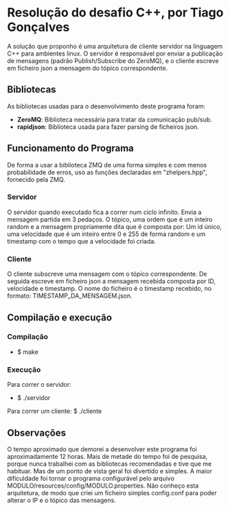 # Resolução do desafio C++, por Tiago Gonçalves
A solução que proponho é uma arquitetura de cliente servidor na linguagem C++ para ambientes linux.
O servidor é responsável por enviar a publicação de mensagens (padrão Publish/Subscribe do ZeroMQ), e o cliente escreve em ficheiro json a mensagem do tópico correspondente.

## Bibliotecas
As bibliotecas usadas para o desenvolvimento deste programa foram:
- **ZeroMQ**: Biblioteca necessária para tratar da comunicação pub/sub.
- **rapidjson**: Biblioteca usada para fazer parsing de ficheiros json.

## Funcionamento do Programa
De forma a usar a biblioteca ZMQ de uma forma simples e com menos probabilidade de erros, uso as funções declaradas em "zhelpers.hpp", fornecido pela ZMQ.
### Servidor
O servidor quando executado fica a correr num ciclo infinito. Envia a mensagem partida em 3 pedaços. O tópico, uma ordem que é um inteiro random e a mensagem propriamente dita que é composta por: Um id único, uma velocidade que é um inteiro entre 0 e 255 de forma random e um timestamp com o tempo que a velocidade foi criada.
### Cliente
O cliente subscreve uma mensagem com o tópico correspondente. De seguida escreve em ficheiro json a mensagem recebida composta por ID, velocidade e timestamp. O nome do ficheiro é o timestamp recebido, no formato: TIMESTAMP_DA_MENSAGEM.json.

## Compilação e execução
### Compilação
- $ make

### Execução
Para correr o servidor:
- $ ./servidor

Para correr um cliente:
$ ./cliente


## Observações
O tempo aproximado que demorei a desenvolver este programa foi aproximadamente 12 horas.
Mais de metade do tempo foi de pesquisa, porque nunca trabalhei com as bibliotecas recomendadas e tive que me habituar. Mas de um ponto de vista geral foi divertido e simples.
A maior dificuldade foi tornar o programa configurável pelo arquivo MODULO/resources/config/MODULO.properties. Não conheço esta arquitetura, de modo que criei um ficheiro simples config.conf para poder alterar o IP e o tópico das mensagens.
